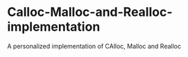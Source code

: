 # Calloc-Malloc-and-Realloc-implementation
A personalized implementation of CAlloc, Malloc and Realloc
